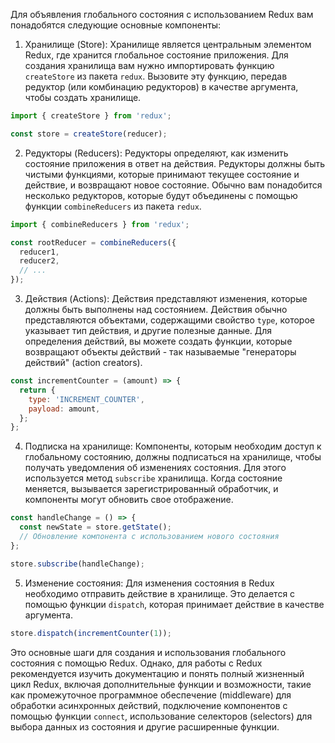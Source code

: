 Для объявления глобального состояния с использованием Redux вам понадобятся следующие основные компоненты:

1. Хранилище (Store): Хранилище является центральным элементом Redux, где хранится глобальное состояние приложения. Для создания хранилища вам нужно импортировать функцию `createStore` из пакета `redux`. Вызовите эту функцию, передав редуктор (или комбинацию редукторов) в качестве аргумента, чтобы создать хранилище.

```javascript
import { createStore } from 'redux';

const store = createStore(reducer);
```

2. Редукторы (Reducers): Редукторы определяют, как изменить состояние приложения в ответ на действия. Редукторы должны быть чистыми функциями, которые принимают текущее состояние и действие, и возвращают новое состояние. Обычно вам понадобится несколько редукторов, которые будут объединены с помощью функции `combineReducers` из пакета `redux`.

```javascript
import { combineReducers } from 'redux';

const rootReducer = combineReducers({
  reducer1,
  reducer2,
  // ...
});
```

3. Действия (Actions): Действия представляют изменения, которые должны быть выполнены над состоянием. Действия обычно представляются объектами, содержащими свойство `type`, которое указывает тип действия, и другие полезные данные. Для определения действий, вы можете создать функции, которые возвращают объекты действий - так называемые "генераторы действий" (action creators).

```javascript
const incrementCounter = (amount) => {
  return {
    type: 'INCREMENT_COUNTER',
    payload: amount,
  };
};
```

4. Подписка на хранилище: Компоненты, которым необходим доступ к глобальному состоянию, должны подписаться на хранилище, чтобы получать уведомления об изменениях состояния. Для этого используется метод `subscribe` хранилища. Когда состояние меняется, вызывается зарегистрированный обработчик, и компоненты могут обновить свое отображение.

```javascript
const handleChange = () => {
  const newState = store.getState();
  // Обновление компонента с использованием нового состояния
};

store.subscribe(handleChange);
```

5. Изменение состояния: Для изменения состояния в Redux необходимо отправить действие в хранилище. Это делается с помощью функции `dispatch`, которая принимает действие в качестве аргумента.

```javascript
store.dispatch(incrementCounter(1));
```

Это основные шаги для создания и использования глобального состояния с помощью Redux. Однако, для работы с Redux рекомендуется изучить документацию и понять полный жизненный цикл Redux, включая дополнительные функции и возможности, такие как промежуточное программное обеспечение (middleware) для обработки асинхронных действий, подключение компонентов с помощью функции `connect`, использование селекторов (selectors) для выбора данных из состояния и другие расширенные функции.